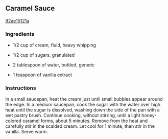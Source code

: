 ## Caramel Sauce

[92ae15121a](http://www.foodandwine.com/recipes/caramel-sauce-cullen)

### Ingredients

 - 1/2 cup of cream, fluid, heavy whipping

 - 1/2 cup of sugars, granulated

 - 2 tablespoon of water, bottled, generic

 - 1 teaspoon of vanilla extract

### Instructions

In a small saucepan, heat the cream just until small bubbles appear around the edge. In a medium saucepan, cook the sugar with the water over high heat until the sugar is dissolved, washing down the side of the pan with a wet pastry brush. Continue cooking, without stirring, until a light honey-colored caramel forms, about 5 minutes. Remove from the heat and carefully stir in the scalded cream. Let cool for 1 minute, then stir in the vanilla. Serve warm.